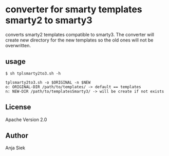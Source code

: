 # converter for smarty templates smarty2 to smarty3
converts smarty2 templates compatible to smarty3.
The converter will create new directory for the new templates so the old ones will not be overwritten.

## usage 

```
$ sh tplsmarty2to3.sh -h 

tplsmarty2to3.sh -o $ORIGINAL -n $NEW
o: ORIGINAL-DIR /path/to/templates/ -> default == templates
n: NEW-DIR /path/to/templatesSmarty3/ -> will be create if not exists

```

## License
Apache Version 2.0

## Author
Anja Siek 
